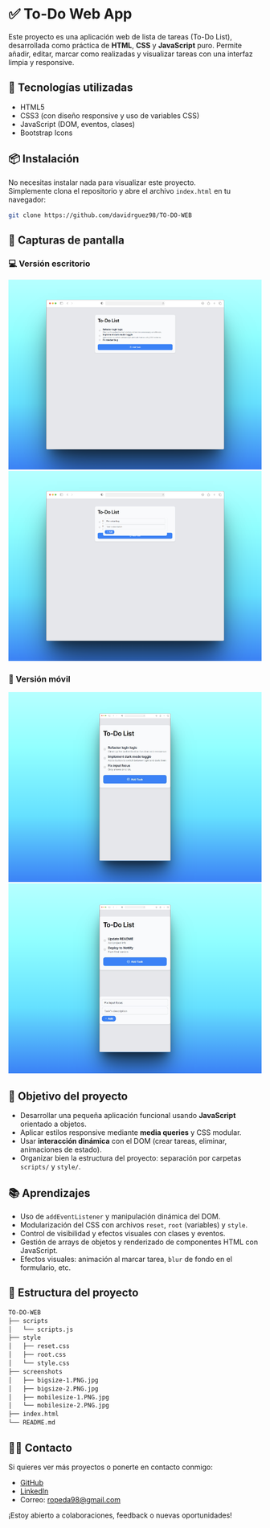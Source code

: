 # ✅ To-Do Web App

Este proyecto es una aplicación web de lista de tareas (To-Do List), desarrollada como práctica de **HTML**, **CSS** y **JavaScript** puro. Permite añadir, editar, marcar como realizadas y visualizar tareas con una interfaz limpia y responsive.



## 🚀 Tecnologías utilizadas

- HTML5
- CSS3 (con diseño responsive y uso de variables CSS)
- JavaScript (DOM, eventos, clases)
- Bootstrap Icons



## 📦 Instalación

No necesitas instalar nada para visualizar este proyecto.  
Simplemente clona el repositorio y abre el archivo `index.html` en tu navegador:

```bash
git clone https://github.com/davidrguez98/TO-DO-WEB
```



## 📸 Capturas de pantalla

### 💻 Versión escritorio
![Versión escritorio 1](./screenshots/bigsize-1.PNG.jpg)  
![Versión escritorio 2](./screenshots/bigsize-2.PNG.jpg)  

### 📱 Versión móvil
![Versión móvil 1](./screenshots/mobilesize-1.PNG.jpg)  
![Versión móvil 2](./screenshots/mobilesize-2.PNG.jpg)



## 🎯 Objetivo del proyecto

- Desarrollar una pequeña aplicación funcional usando **JavaScript** orientado a objetos.
- Aplicar estilos responsive mediante **media queries** y CSS modular.
- Usar **interacción dinámica** con el DOM (crear tareas, eliminar, animaciones de estado).
- Organizar bien la estructura del proyecto: separación por carpetas `scripts/` y `style/`.



## 📚 Aprendizajes

- Uso de `addEventListener` y manipulación dinámica del DOM.
- Modularización del CSS con archivos `reset`, `root` (variables) y `style`.
- Control de visibilidad y efectos visuales con clases y eventos.
- Gestión de arrays de objetos y renderizado de componentes HTML con JavaScript.
- Efectos visuales: animación al marcar tarea, `blur` de fondo en el formulario, etc.



## 📁 Estructura del proyecto

```bash
TO-DO-WEB
├── scripts
│   └── scripts.js
├── style
│   ├── reset.css
│   ├── root.css
│   └── style.css
├── screenshots
│   ├── bigsize-1.PNG.jpg
│   ├── bigsize-2.PNG.jpg
│   ├── mobilesize-1.PNG.jpg
│   └── mobilesize-2.PNG.jpg
├── index.html
└── README.md
```



## 👩‍💻 Contacto

Si quieres ver más proyectos o ponerte en contacto conmigo:

- [GitHub](https://github.com/davidrguez98)
- [LinkedIn](https://www.linkedin.com/in/david-rodr%C3%ADguez-p%C3%A9rez-softdev/)
- Correo: ropeda98@gmail.com

¡Estoy abierto a colaboraciones, feedback o nuevas oportunidades!

